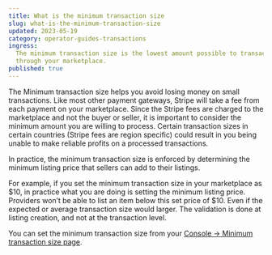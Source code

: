 ```yaml
---
title: What is the minimum transaction size
slug: what-is-the-minimum-transaction-size
updated: 2023-05-19
category: operator-guides-transactions
ingress:
  The minimum transaction size is the lowest amount possible to transact
  through your marketplace.
published: true
---
```


The Minimum transaction size helps you avoid losing money on small
transactions. Like most other payment gateways, Stripe will take a fee
from each payment on your marketplace. Since the Stripe fees are charged
to the marketplace and not the buyer or seller, it is important to
consider the minimum amount you are willing to process. Certain
transaction sizes in certain countries (Stripe fees are region specific)
could result in you being unable to make reliable profits on a processed
transactions.

In practice, the minimum transaction size is enforced by determining the
minimum listing price that sellers can add to their listings.

For example, if you set the minimum transaction size in your marketplace
as
$10, in practice what you are doing is setting the minimum listing price. Providers won’t be able to list an item below this set price of $10.
Even if the expected or average transaction size would larger. The
validation is done at listing creation, and not at the transaction
level.

You can set the minimum transaction size from your
[Console → Minimum transaction size page](https://flex-console.sharetribe.com/a/transactions/minimum-transaction-size).

